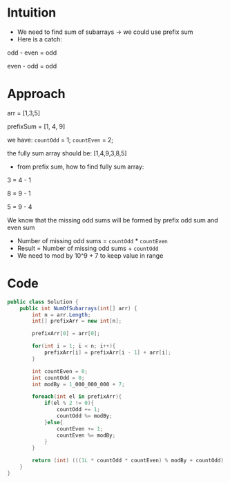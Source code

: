 # Intuition
- We need to find sum of subarrays -> we could use prefix sum
- Here is a catch:

odd - even = odd

even - odd = odd

# Approach
arr = [1,3,5]

prefixSum = [1, 4, 9]

we have: `countOdd` = 1; `countEven` = 2;

the fully sum array should be: [1,4,9,3,8,5]

- from prefix sum, how to find fully sum array:
  
3 = 4 - 1
  
8 = 9 - 1

5 = 9 - 4
  
We know that the missing odd sums will be formed by prefix odd sum and even sum
- Number of missing odd sums = `countOdd` * `countEven`
- Result = Number of missing odd sums + `countOdd`
- We need to mod by 10^9 + 7 to keep value in range

# Code
```csharp []
public class Solution {
    public int NumOfSubarrays(int[] arr) {
        int n = arr.Length;
        int[] prefixArr = new int[n];

        prefixArr[0] = arr[0];

        for(int i = 1; i < n; i++){
            prefixArr[i] = prefixArr[i - 1] + arr[i];
        }

        int countEven = 0;
        int countOdd = 0;
        int modBy = 1_000_000_000 + 7;

        foreach(int el in prefixArr){
            if(el % 2 != 0){
                countOdd += 1;
                countOdd %= modBy;
            }else{
                countEven += 1;
                countEven %= modBy;
            }
        }

        return (int) (((1L * countOdd * countEven) % modBy + countOdd) % modBy);
    }
}
```
